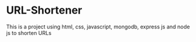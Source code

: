# URL-Shortener
This is a project using html, css, javascript, mongodb, express js and node js to shorten URLs
